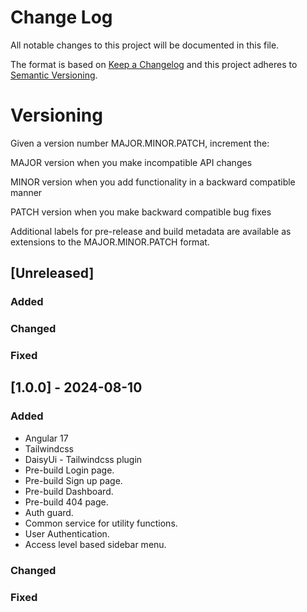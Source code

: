 # Change Log

All notable changes to this project will be documented in this file.

The format is based on [Keep a Changelog](http://keepachangelog.com/)
and this project adheres to [Semantic Versioning](http://semver.org/).

# Versioning

Given a version number MAJOR.MINOR.PATCH, increment the:

MAJOR version when you make incompatible API changes

MINOR version when you add functionality in a backward compatible manner

PATCH version when you make backward compatible bug fixes

Additional labels for pre-release and build metadata are available as extensions to the MAJOR.MINOR.PATCH format.

## [Unreleased]

### Added

### Changed

### Fixed


## [1.0.0] - 2024-08-10

### Added

- Angular 17
- Tailwindcss
- DaisyUi - Tailwindcss plugin
- Pre-build Login page.
- Pre-build Sign up page.
- Pre-build Dashboard.
- Pre-build 404 page.
- Auth guard.
- Common service for utility functions.
- User Authentication.
- Access level based sidebar menu.

### Changed

### Fixed
